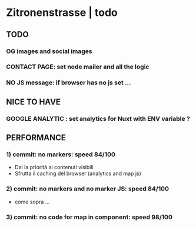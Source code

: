 # Zitronenstrasse | todo




## TODO

### OG images and social images

### CONTACT PAGE: set node mailer and all the logic

### NO JS message: if browser has no js set ...




## NICE TO HAVE

### GOOGLE ANALYTIC : set analytics for Nuxt with ENV variable ?




## PERFORMANCE

### 1) commit: no markers: speed 84/100
- Dai la priorità ai contenuti visibili
- Sfrutta il caching del browser (analytics and map js)

### 2) commit: no markers and no marker JS: speed 84/100
- come sopra ...

### 3) commit: no code for map in component: speed 98/100